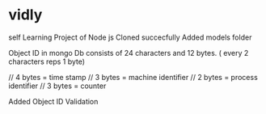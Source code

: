 # vidly
self Learning Project of Node js
Cloned succecfully
Added models folder

Object ID in mongo Db consists of 24 characters and 12 bytes. ( every 2 characters reps 1 byte)

// 4 bytes = time stamp
// 3 bytes = machine identifier
// 2 bytes = process identifier
// 3 bytes = counter

Added Object ID Validation